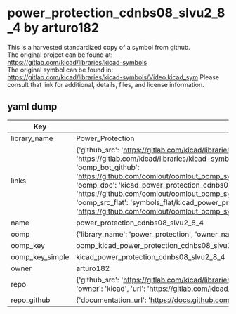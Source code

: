 # power_protection_cdnbs08_slvu2_8_4 by arturo182  
This is a harvested standardized copy of a symbol from github.  
The original project can be found at:  
https://gitlab.com/kicad/libraries/kicad-symbols  
The original symbol can be found in:
https://gitlab.com/kicad/libraries/kicad-symbols/Video.kicad_sym
Please consult that link for additional, details, files, and license information.  
## yaml dump  
| Key | Value |  
| --- | --- |  
| library_name | Power_Protection |  
| links | {'github_src': 'https://gitlab.com/kicad/libraries/kicad-symbols/Video.kicad_sym', 'github_src_repo': 'https://gitlab.com/kicad/libraries/kicad-symbols', 'oomp_bot': 'kicad_power_protection_cdnbs08_slvu2_8_4/working', 'oomp_bot_github': 'https://github.com/oomlout/oomlout_oomp_symbol_bot/tree/main/kicad_power_protection_cdnbs08_slvu2_8_4/working', 'oomp_doc': 'kicad_power_protection_cdnbs08_slvu2_8_4/working', 'oomp_doc_github': 'https://github.com/oomlout/oomlout_oomp_symbol_doc/tree/main/kicad_power_protection_cdnbs08_slvu2_8_4/working', 'oomp_src_flat': 'symbols_flat/kicad_power_protection_cdnbs08_slvu2_8_4/working', 'oomp_src_flat_github': 'https://github.com/oomlout/oomlout_oomp_symbol_src/tree/main/kicad_power_protection_cdnbs08_slvu2_8_4/working'} |  
| name | power_protection_cdnbs08_slvu2_8_4 |  
| oomp | {'library_name': 'power_protection', 'owner_name': 'kicad', 'symbol_name': 'power_protection_cdnbs08_slvu2_8_4'} |  
| oomp_key | oomp_kicad_power_protection_cdnbs08_slvu2_8_4 |  
| oomp_key_simple | kicad_power_protection_cdnbs08_slvu2_8_4 |  
| owner | arturo182 |  
| repo | {'github_src': 'https://gitlab.com/kicad/libraries/kicad-symbols/Video.kicad_sym', 'name': 'libraries/kicad-symbols', 'owner': 'kicad', 'url': 'https://gitlab.com/kicad/libraries/kicad-symbols'} |  
| repo_github | {'documentation_url': 'https://docs.github.com/rest/repos/repos#get-a-repository', 'message': 'Not Found'} |  

